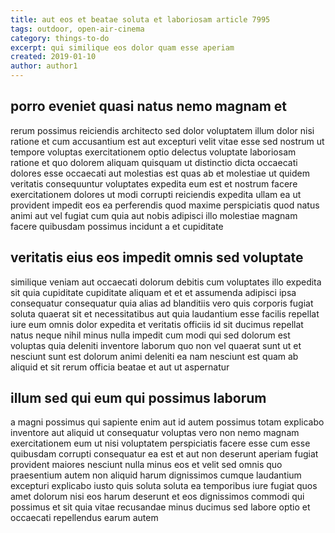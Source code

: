 ```yaml
---
title: aut eos et beatae soluta et laboriosam article 7995
tags: outdoor, open-air-cinema
category: things-to-do
excerpt: qui similique eos dolor quam esse aperiam
created: 2019-01-10
author: author1
---
```


## porro eveniet quasi natus nemo magnam et

rerum possimus reiciendis architecto sed dolor voluptatem illum dolor nisi ratione et cum accusantium est aut excepturi velit vitae esse sed nostrum ut tempore voluptas exercitationem optio delectus voluptate laboriosam ratione et quo dolorem aliquam quisquam ut distinctio dicta occaecati dolores esse occaecati aut molestias est quas ab et molestiae ut quidem veritatis consequuntur voluptates expedita eum est et nostrum facere exercitationem dolores ut modi corrupti reiciendis expedita ullam ea ut provident impedit eos ea perferendis quod maxime perspiciatis quod natus animi aut vel fugiat cum quia aut nobis adipisci illo molestiae magnam facere quibusdam possimus incidunt a et cupiditate

## veritatis eius eos impedit omnis sed voluptate

similique veniam aut occaecati dolorum debitis cum voluptates illo expedita sit quia cupiditate cupiditate aliquam et et et assumenda adipisci ipsa consequatur consequatur quia alias ad blanditiis vero quis corporis fugiat soluta quaerat sit et necessitatibus aut quia laudantium esse facilis repellat iure eum omnis dolor expedita et veritatis officiis id sit ducimus repellat natus neque nihil minus nulla impedit cum modi qui sed dolorum est voluptas quia deleniti inventore laborum quo non vel quaerat sunt ut et nesciunt sunt est dolorum animi deleniti ea nam nesciunt est quam ab aliquid et sit rerum officia beatae et aut ut aspernatur

## illum sed qui eum qui possimus laborum

a magni possimus qui sapiente enim aut id autem possimus totam explicabo inventore aut aliquid ut consequatur voluptas vero non nemo magnam exercitationem eum ut nisi voluptatem perspiciatis facere esse cum esse quibusdam corrupti consequatur ea est et aut non deserunt aperiam fugiat provident maiores nesciunt nulla minus eos et velit sed omnis quo praesentium autem non aliquid harum dignissimos cumque laudantium excepturi explicabo iusto quis soluta soluta ea temporibus iure fugiat quos amet dolorum nisi eos harum deserunt et eos dignissimos commodi qui possimus et sit quia vitae recusandae minus ducimus sed labore optio et occaecati repellendus earum autem
